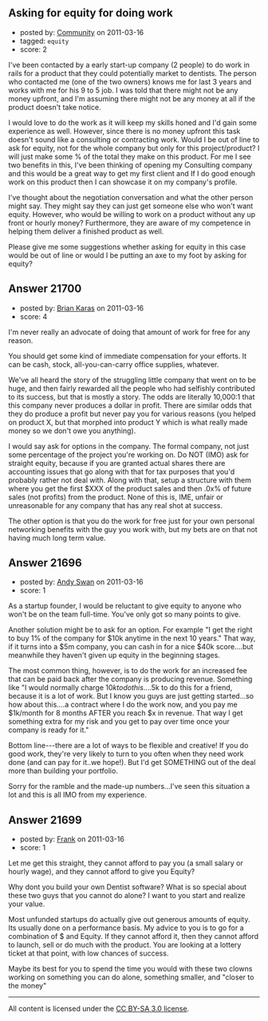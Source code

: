 ## Asking for equity for doing work

- posted by: [Community](https://stackexchange.com/users/-1/-1-community) on 2011-03-16
- tagged: `equity`
- score: 2

I've been contacted by a early start-up company (2 people) to do work in rails for a product that they could potentially market to dentists.  The person who contacted me (one of the two owners) knows me for last 3 years and works with me for his 9 to 5 job.  I was told that there might not be any money upfront, and I'm assuming there might not be any money at all if the product doesn't take notice.

I would love to do the work as it will keep my skills honed and I'd gain some experience as well.  However, since there is no money upfront this task doesn't sound like a consulting or contracting work.  Would I be out of line to ask for equity, not for the whole company but only for this project/product?  I will just make some % of the total they make on this product.  For me I see two benefits in this, I've been thinking of opening my Consulting company and this would be a great way to get my first client and If I do good enough work on this product then I can showcase it on my company's profile. 


I've thought about the negotiation conversation and what the other person might say.  They might say they can just get someone else who won't want equity.  However, who would be willing to work on a product without any up front or hourly money? Furthermore, they are aware of my competence in helping them deliver a finished product as well. 

Please give me some suggestions whether asking for equity in this case would be out of line or would I be putting an axe to my foot by asking for equity?


## Answer 21700

- posted by: [Brian Karas](https://stackexchange.com/users/-1/8465-brian-karas) on 2011-03-16
- score: 4

I'm never really an advocate of doing that amount of work for free for any reason.

You should get some kind of immediate compensation for your efforts.  It can be cash, stock, all-you-can-carry office supplies, whatever.  

We've all heard the story of the struggling little company that went on to be huge, and then fairly rewarded all the people who had selfishly contributed to its success, but that is mostly a story.  The odds are literally 10,000:1 that this company never produces a dollar in profit.  There are similar odds that they do produce a profit but never pay you for various reasons (you helped on product X, but that morphed into product Y which is what really made money so we don't owe you anything).

I would say ask for options in the company.  The formal company, not just some percentage of the project you're working on. Do NOT (IMO) ask for straight equity, because if you are granted actual shares there are accounting issues that go along with that for tax purposes that you'd probably rather not deal with.  Along with that, setup a structure with them where you get the first $XXX of the product sales and then .0x% of future sales (not profits) from the product.  None of this is, IME, unfair or unreasonable for any company that has any real shot at success.

The other option is that you do the work for free just for your own personal networking benefits with the guy you work with, but my bets are on that not having much long term value.


## Answer 21696

- posted by: [Andy Swan](https://stackexchange.com/users/-1/8683-andy-swan) on 2011-03-16
- score: 1

As a startup founder, I would be reluctant to give equity to anyone who won't be on the team full-time.  You've only got so many points to give.

Another solution might be to ask for an option.  For example "I get the right to buy 1% of the company for $10k anytime in the next 10 years."  That way, if it turns into a $5m company, you can cash in for a nice $40k score....but meanwhile they haven't given up equity in the beginning stages.

The most common thing, however, is to do the work for an increased fee that can be paid back after the company is producing revenue.  Something like "I would normally charge $10k to do this....$5k to do this for a friend, because it is a lot of work.  But I know you guys are just getting started...so how about this....a contract where I do the work now, and you pay me $1k/month for 8 months AFTER you reach $x in revenue.  That way I get something extra for my risk and you get to pay over time once your company is ready for it."

Bottom line---there are a lot of ways to be flexible and creative!  If you do good work, they're very likely to turn to you often when they need work done (and can pay for it..we hope!).  But I'd get SOMETHING out of the deal more than building your portfolio.   

Sorry for the ramble and the made-up numbers...I've seen this situation a lot and this is all IMO from my experience.   


## Answer 21699

- posted by: [Frank](https://stackexchange.com/users/-1/4858-frank) on 2011-03-16
- score: 1

Let me get this straight, they cannot afford to pay you (a small salary or hourly wage), and they cannot afford to give you Equity?

Why dont you build your own Dentist software?  What is so special about these two guys that you cannot do alone?  I want to you start and realize your value. 

Most unfunded startups do actually give out generous amounts of equity.  Its usually done on a performance basis.  My advice to you is to go for a combination of $ and Equity.  If they cannot afford it, then they cannot afford to launch, sell or do much with the product.  You are looking at a lottery ticket at that point, with low chances of success.

Maybe its best for you to spend the time you would with these two clowns working on something you can do alone, something smaller, and "closer to the money"





---

All content is licensed under the [CC BY-SA 3.0 license](https://creativecommons.org/licenses/by-sa/3.0/).
